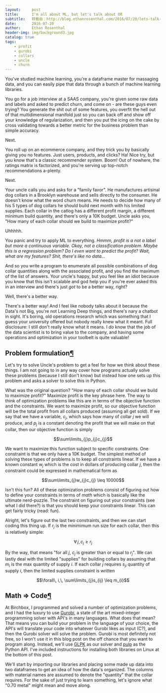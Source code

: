 ```yaml
---
layout:     post
title:      I'm all about ML, but let's talk about OR
subtitle:   转载自：http://blog.ethanrosenthal.com/2016/07/20/lets-talk-or/
date:       2016-07-20
author:     Ethan Rosenthal
header-img: img/background3.jpg
catalog: true
tags:
    - profit
    - gurobi
    - collars
    - uncle
    - churn
---
```


You've studied machine learning, you're a dataframe master for massaging data, and you can easily pipe that data through a bunch of machine learning libraries.

You go for a job interview at a SAAS company, you're given some raw data and labels and asked to predict churn, and come on - are these guys even trying? You generate the shit out of some features, you overfit the hell out of that multidimensional manifold just so you can back off and show off your knowledge of regularization, and then you put the icing on the cake by cross validating towards a better metric for the business problem than simple accuracy.

Next.

You roll up on an ecommerce company, and they trick you by basically giving you no features. Just users, products, and clicks? Ha! Nice try, but you know that's a classic recommender system. Boom! Out of nowhere, the ratings matrix is factorized, and you're serving up top-notch recommendations a-plenty.

Next.

Your uncle calls you and asks for a "family favor". He manufactures artisinal dog collars in a Brooklyn warehouse and sells directly to the consumer. He doesn't know what the word churn means. He needs to decide how many of his 5 types of dog collars he should build next month with his limited supplies. Each collar in the catlog has a different profit margin, a different minimum build quantity, and there's only a 10K budget. Uncle asks you, "How many of each collar should we build to maximize profit?"

Uhhhhh.

You panic and try to apply ML to everything. *Hmmm, profit is a not a label but more a continuous variable. Okay, not a classification problem. Maybe this is a regression problem? Do I even want to predict the profit? Wait, what are my features? Shit, there's like no data...*

And so you write a program to enumerate all possible combinations of dog collar quantities along with the associated profit, and you find the maximum of the list of answers. Your uncle's happy, but you feel like an idiot because you know that this isn't scalable and god help you if you're ever asked this in an interview and there's just *got* to be a better way, right?

Well, there's a better way.

There's a better way! And I feel like nobody talks about it because the Data's not Big, you're not Learning Deep things, and there's nary a chatbot in sight. It's boring, old operations research which was something that I guess your university offered but nobody really knew what it meant. Full disclosure: I still don't really know what it means. I *do* know that the job of the data scientist is to bring value to the company, and having some operations and optimization in your toolbelt is quite valuable!

## Problem formulation[¶](http://blog.ethanrosenthal.com/2016/07/20/lets-talk-or#Problem-formulation)

Let's try to solve Uncle's problem to get a feel for how we think about these things. I am not going to in any way cover how programs actually solve these problems (because I still don't know) but instead how one sets up this problem and asks a solver to solve this in Python.

What was the original question? "How many of each collar should we build to maximize profit?" Maximize profit is the key phrase here. The way to think of optimization problems like this are in terms of the objective function and the constraints. We want to maximize profit, so our objective function will be the total profit from all collars produced (assuming all get sold). If we say that we have a variable, $c_{j}$, which says how many of collar $j$ we will produce, and $p_{j}$ is a constant denoting the profit that we will make on that collar, then our objective function is simply

$$\sum\limits_{j}p_{j}c_{j}$$

We want to maximize this function subject to specific constraints. One constraint is that we only have a 10K budget. The simplest method of solving these types of problems is to keep all constraints linear. If we have a known constant $w_{j}$ which is the cost in dollars of producing collar $j$, then the constraint could be expressed in mathematical form as

$$\sum\limits_{j}w_{j}c_{j} \leq 10000$$

Isn't this fun? All of these optimization problems consist of figuring out how to define your constraints in terms of *math* which is basically like the ultimate nerd-puzzle. The constraint on figuring out your constraints (see what I did there?) is that you should keep your constraints linear. This can get fairly tricky (read: fun).

Alright, let's figure out the last two constraints, and then we can start coding this thing up. If $r_{j}$ is the minimimum run size for each collar, then this is relatively simple:

$$\forall\, j,\, c_{j} \geq r_{j} $$

By the way, that means "for all $j$, $c_{j}$ is greater than or equal to $r_{j}$". We can lastly deal with the limited "supplies" for building collars by assuming that $m_{i}$ is the max quantity of supply $i$. If each collar $j$ requires $s_{ji}$ quantity of supply $i$, then the limited supplies constraint is written

$$\forall\, i,\, \sum\limits_{j}s_{ij} \leq m_{i}$$

## Math $\Rightarrow$ Code[¶](http://blog.ethanrosenthal.com/2016/07/20/lets-talk-or#Math-$\Rightarrow$-Code)

At Birchbox, I programmed and solved a number of optimization problems, and I had the luxury to use [Gurobi](http://www.gurobi.com/), a state of the art mixed-integer programming solver with API's in many languages. What does that mean? That means you can build your problem in the language of your choice, the API's will translate your code into whatever Gurobi likes as input (C?), and then the Gurobi solver will solve the problem. Gurobi is most definitely not free, so I won't use it in this blog post on the off chance that you want to program along. Instead, we'll use [GLPK](https://www.gnu.org/software/glpk) as our solver and [pulp](https://pythonhosted.org/PuLP) as the Python API. I've included instructions for installing both libraries on Linux at the bottom of this post.

We'll start by importing our libraries and placing some made up data into two dataframes to get an idea of how the data's organized. The columns with material names are assumed to denote the "quantity" that the collar requires. For the sake of just trying to learn something, let's ignore what "0.70 metal" might mean and move along.
